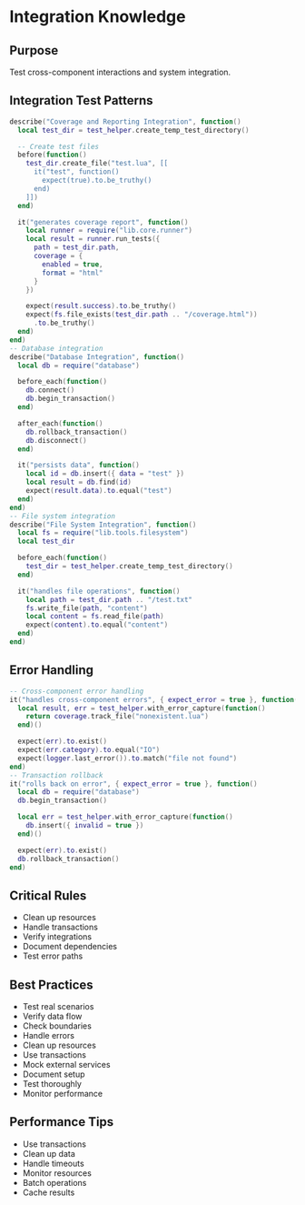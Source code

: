 # Integration Knowledge


## Purpose


Test cross-component interactions and system integration.

## Integration Test Patterns



```lua
describe("Coverage and Reporting Integration", function()
  local test_dir = test_helper.create_temp_test_directory()

  -- Create test files
  before(function()
    test_dir.create_file("test.lua", [[
      it("test", function()
        expect(true).to.be_truthy()
      end)
    ]])
  end)

  it("generates coverage report", function()
    local runner = require("lib.core.runner")
    local result = runner.run_tests({
      path = test_dir.path,
      coverage = {
        enabled = true,
        format = "html"
      }
    })

    expect(result.success).to.be_truthy()
    expect(fs.file_exists(test_dir.path .. "/coverage.html"))
      .to.be_truthy()
  end)
end)
-- Database integration
describe("Database Integration", function()
  local db = require("database")

  before_each(function()
    db.connect()
    db.begin_transaction()
  end)

  after_each(function()
    db.rollback_transaction()
    db.disconnect()
  end)

  it("persists data", function()
    local id = db.insert({ data = "test" })
    local result = db.find(id)
    expect(result.data).to.equal("test")
  end)
end)
-- File system integration
describe("File System Integration", function()
  local fs = require("lib.tools.filesystem")
  local test_dir

  before_each(function()
    test_dir = test_helper.create_temp_test_directory()
  end)

  it("handles file operations", function()
    local path = test_dir.path .. "/test.txt"
    fs.write_file(path, "content")
    local content = fs.read_file(path)
    expect(content).to.equal("content")
  end)
end)
```



## Error Handling



```lua
-- Cross-component error handling
it("handles cross-component errors", { expect_error = true }, function()
  local result, err = test_helper.with_error_capture(function()
    return coverage.track_file("nonexistent.lua")
  end)()

  expect(err).to.exist()
  expect(err.category).to.equal("IO")
  expect(logger.last_error()).to.match("file not found")
end)
-- Transaction rollback
it("rolls back on error", { expect_error = true }, function()
  local db = require("database")
  db.begin_transaction()

  local err = test_helper.with_error_capture(function()
    db.insert({ invalid = true })
  end)()

  expect(err).to.exist()
  db.rollback_transaction()
end)
```



## Critical Rules



- Clean up resources
- Handle transactions
- Verify integrations
- Document dependencies
- Test error paths


## Best Practices



- Test real scenarios
- Verify data flow
- Check boundaries
- Handle errors
- Clean up resources
- Use transactions
- Mock external services
- Document setup
- Test thoroughly
- Monitor performance


## Performance Tips



- Use transactions
- Clean up data
- Handle timeouts
- Monitor resources
- Batch operations
- Cache results
